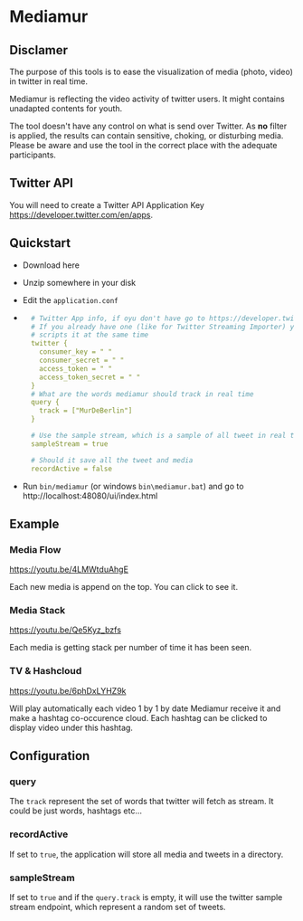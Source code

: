 # Mediamur
## Disclamer
The purpose of this tools is to ease the visualization of media (photo, video) in twitter in real time.

Mediamur is reflecting the video activity of twitter users. It might contains unadapted contents for youth.

The tool doesn't have any control on what is send over Twitter. As **no** filter is applied, the results can contain sensitive, choking, or disturbing media.
Please be aware and use the tool in the correct place with the adequate participants.

## Twitter API
You will need to create a Twitter API Application Key https://developer.twitter.com/en/apps.

## Quickstart
* Download here
* Unzip somewhere in your disk
* Edit the `application.conf` 
*   ```yaml
      # Twitter App info, if oyu don't have go to https://developer.twitter.com/en/apps and create an app.
      # If you already have one (like for Twitter Streaming Importer) you can reuse it, but you won't be able to use the 2
      # scripts it at the same time
      twitter {
        consumer_key = " "
        consumer_secret = " "
        access_token = " "
        access_token_secret = " "
      }
      # What are the words mediamur should track in real time
      query {
        track = ["MurDeBerlin"]
      }
    
      # Use the sample stream, which is a sample of all tweet in real time
      sampleStream = true
    
      # Should it save all the tweet and media
      recordActive = false
    ```
    
* Run `bin/mediamur` (or windows `bin\mediamur.bat`) and go to http://localhost:48080/ui/index.html
## Example
### Media Flow
https://youtu.be/4LMWtduAhgE

Each new media is append on the top. You can click to see it.
### Media Stack
https://youtu.be/Qe5Kyz_bzfs

Each media is getting stack per number of time it has been seen.
### TV & Hashcloud
https://youtu.be/6phDxLYHZ9k

Will play automatically each video 1 by 1 by date Mediamur receive it and make a hashtag co-occurence cloud. 
Each hashtag can be clicked to display video under this hashtag.

## Configuration
### query
The `track` represent the set of words that twitter will fetch as stream. It could be just words, hashtags etc...
### recordActive
If set to `true`, the application will store all media and tweets in a directory.
### sampleStream
If set to `true` and if the `query.track` is empty, it will use the twitter sample stream endpoint, which represent a random set 
of tweets.
